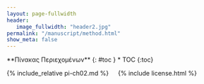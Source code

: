 ```yaml
---
layout: page-fullwidth
header:
   image_fullwidth: "header2.jpg"
permalink: "/manuscript/method.html"
show_meta: false
---
```


<div class="row">
<div class="medium-4 medium-push-8 columns" markdown="1">
<div class="panel radius" markdown="1">
**Πίνακας Περιεχομένων**
{: #toc }
*  TOC
{:toc}
</div>
</div><!-- /.medium-4.columns -->

<div class="medium-8 medium-pull-4 columns" markdown="1">

{% include_relative pi-ch02.md %}

{% include license.html %}

</div><!-- /.medium-8.columns -->
</div><!-- /.row -->
